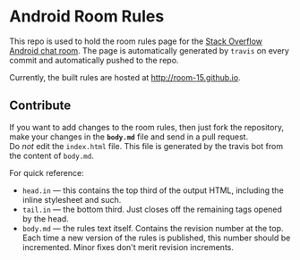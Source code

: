 # Android Room Rules

This repo is used to hold the room rules page for the [Stack Overflow Android chat room][room15]. 
The page is automatically generated by `travis` on every commit and automatically pushed to the repo. 

Currently, the built rules are hosted at <http://room-15.github.io>.

## Contribute 

If you want to add changes to the room rules, then just fork the repository, make your changes in the <b>`body.md`</b> file and send in a pull request.  
Do *not* edit the `index.html` file. This file is generated by the travis bot from the content of `body.md`.

For quick reference:

- `head.in` — this contains the top third of the output HTML, including the inline stylesheet and such.
- `tail.in` — the bottom third. Just closes off the remaining tags opened by the head.
- `body.md` — the rules text itself. Contains the revision number at the top. Each time a new version of the rules is published, this number should be incremented. Minor fixes don't merit revision increments.

[room15]: http://chat.stackoverflow.com/rooms/15/android

